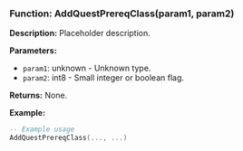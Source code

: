 ### Function: AddQuestPrereqClass(param1, param2)

**Description:**
Placeholder description.

**Parameters:**
- `param1`: unknown - Unknown type.
- `param2`: int8 - Small integer or boolean flag.

**Returns:** None.

**Example:**

```lua
-- Example usage
AddQuestPrereqClass(..., ...)
```
